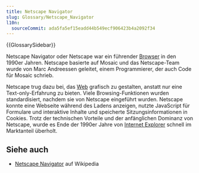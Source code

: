 ```yaml
---
title: Netscape Navigator
slug: Glossary/Netscape_Navigator
l10n:
  sourceCommit: ada5fa5ef15eadd44b549ecf906423b4a2092f34
---
```


{{GlossarySidebar}}

Netscape Navigator oder Netscape war ein führender [Browser](/de/docs/Glossary/browser) in den 1990er Jahren. Netscape basierte auf Mosaic und das Netscape-Team wurde von Marc Andreessen geleitet, einem Programmierer, der auch Code für Mosaic schrieb.

Netscape trug dazu bei, das [Web](/de/docs/Glossary/World_Wide_Web) grafisch zu gestalten, anstatt nur eine Text-only-Erfahrung zu bieten. Viele Browsing-Funktionen wurden standardisiert, nachdem sie von Netscape eingeführt wurden. Netscape konnte eine Webseite während des Ladens anzeigen, nutzte JavaScript für Formulare und interaktive Inhalte und speicherte Sitzungsinformationen in Cookies. Trotz der technischen Vorteile und der anfänglichen Dominanz von Netscape, wurde es Ende der 1990er Jahre von [Internet Explorer](/de/docs/Glossary/Microsoft_Internet_Explorer) schnell im Marktanteil überholt.

## Siehe auch

- [Netscape Navigator](https://en.wikipedia.org/wiki/Netscape_Navigator) auf Wikipedia
